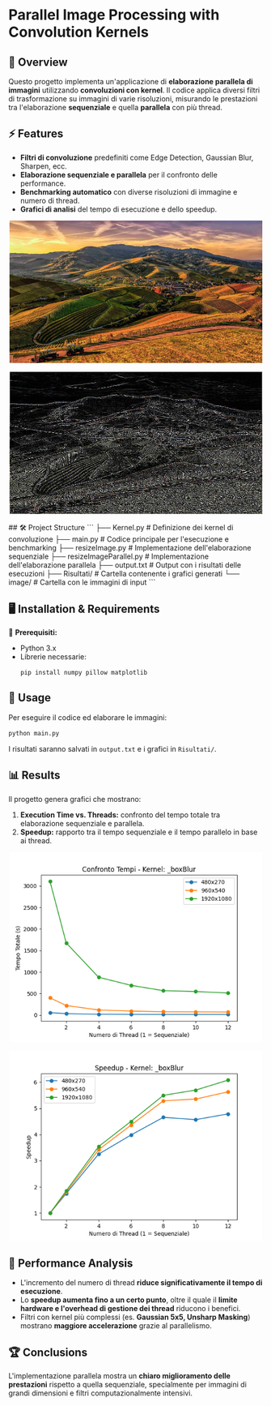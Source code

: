 # **Parallel Image Processing with Convolution Kernels**

## 📌 Overview
Questo progetto implementa un'applicazione di **elaborazione parallela di immagini** utilizzando **convoluzioni con kernel**. Il codice applica diversi filtri di trasformazione su immagini di varie risoluzioni, misurando le prestazioni tra l'elaborazione **sequenziale** e quella **parallela** con più thread.

## ⚡ Features
- **Filtri di convoluzione** predefiniti come Edge Detection, Gaussian Blur, Sharpen, ecc.
- **Elaborazione sequenziale e parallela** per il confronto delle performance.
- **Benchmarking automatico** con diverse risoluzioni di immagine e numero di thread.
- **Grafici di analisi** del tempo di esecuzione e dello speedup.
<p align="center">
    <img src="image/960x540/Img1.jpg" width="500">
</p>
<p align="center">
    <img src="imageParallel/960x540/Img1_edgDet.jpg" width="500">
</p>
## 🛠 Project Structure
```
├── Kernel.py               # Definizione dei kernel di convoluzione
├── main.py                 # Codice principale per l'esecuzione e benchmarking
├── resizeImage.py          # Implementazione dell'elaborazione sequenziale
├── resizeImageParallel.py  # Implementazione dell'elaborazione parallela
├── output.txt              # Output con i risultati delle esecuzioni
├── Risultati/              # Cartella contenente i grafici generati
└── image/                  # Cartella con le immagini di input
```

## 🖥 Installation & Requirements
🔹 **Prerequisiti:**
- Python 3.x
- Librerie necessarie:
  ```bash
  pip install numpy pillow matplotlib
  ```

## 🚀 Usage
Per eseguire il codice ed elaborare le immagini:
```bash
python main.py
```
I risultati saranno salvati in `output.txt` e i grafici in `Risultati/`.

## 📊 Results
Il progetto genera grafici che mostrano:
1. **Execution Time vs. Threads:** confronto del tempo totale tra elaborazione sequenziale e parallela.
2. **Speedup:** rapporto tra il tempo sequenziale e il tempo parallelo in base ai thread.
<p align="center">
    <img src="Risultati/execution_times__boxBlur.png" width="500">
</p>
<p align="center">
    <img src="Risultati/speedup__boxBlur.png" width="500">
</p>


## 🎯 Performance Analysis
- L'incremento del numero di thread **riduce significativamente il tempo di esecuzione**.
- Lo **speedup aumenta fino a un certo punto**, oltre il quale il **limite hardware e l'overhead di gestione dei thread** riducono i benefici.
- Filtri con kernel più complessi (es. **Gaussian 5x5, Unsharp Masking**) mostrano **maggiore accelerazione** grazie al parallelismo.

## 🏆 Conclusions
L'implementazione parallela mostra un **chiaro miglioramento delle prestazioni** rispetto a quella sequenziale, specialmente per immagini di grandi dimensioni e filtri computazionalmente intensivi.
